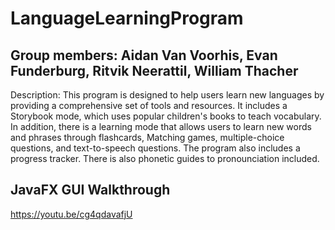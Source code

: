 # LanguageLearningProgram
## Group members: Aidan Van Voorhis, Evan Funderburg, Ritvik Neerattil, William Thacher
Description:
This program is designed to help users learn new languages by providing a comprehensive set of tools and resources. It includes a Storybook mode, which uses popular children's books to teach vocabulary. In addition, there is a learning mode that allows users to learn new words and phrases through flashcards, Matching games, multiple-choice questions, and text-to-speech questions. The program also includes a progress tracker. There is also phonetic guides to pronounciation included. 

## JavaFX GUI Walkthrough
https://youtu.be/cg4qdavafjU
